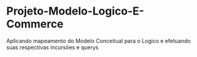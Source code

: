 # Projeto-Modelo-Logico-E-Commerce
Aplicando mapeamento do Modelo Conceitual para o Logico e efetuando suas respectivas incursões e querys 
